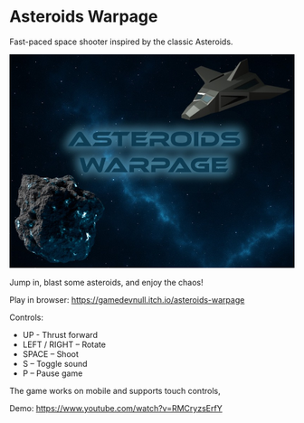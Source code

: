 # Asteroids Warpage

Fast-paced space shooter inspired by the classic Asteroids.

![Asteroids Warpage gameplay](./img/titleBg.jpg)

Jump in, blast some asteroids, and enjoy the chaos!

Play in browser: https://gamedevnull.itch.io/asteroids-warpage

Controls:
- UP - Thrust forward
- LEFT / RIGHT – Rotate
- SPACE – Shoot
- S – Toggle sound
- P – Pause game

The game works on mobile and supports touch controls,

Demo: https://www.youtube.com/watch?v=RMCryzsErfY

